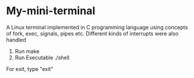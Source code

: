 # My-mini-terminal
A Linux terminal implemented in C programming language using concepts of fork, exec, signals, pipes etc. Different kinds of interrupts were also handled
1. Run make
2. Run Executable ./shell

For exit, type "exit"
